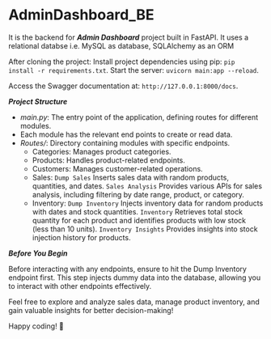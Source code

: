 # AdminDashboard_BE

It is the backend for ***Admin Dashboard*** project built in FastAPI.
It uses a relational databse i.e. MySQL as database, SQLAlchemy as an ORM

After cloning the project:
Install project dependencies using pip: `pip install -r requirements.txt`.
Start the server: `uvicorn main:app --reload`.

Access the Swagger documentation at: `http://127.0.0.1:8000/docs`.

***Project Structure***

+ *main.py*: The entry point of the application, defining routes for different modules.
+ Each module has the relevant end points to create or read data.
+ *Routes/*: Directory containing modules with specific endpoints.
  + Categories: Manages product categories.
  + Products: Handles product-related endpoints.
  + Customers: Manages customer-related operations.
  + Sales:
    `Dump Sales` Inserts sales data with random products, quantities, and dates.
    `Sales Analysis` Provides various APIs for sales analysis, including filtering by date range, product, or category.
  + Inventory:
    `Dump Inventory` Injects inventory data for random products with dates and stock quantities.
    `Inventory` Retrieves total stock quantity for each product and identifies products with low stock (less than 10 units).
    `Inventory Insights` Provides insights into stock injection history for products.

***Before You Begin***

Before interacting with any endpoints, ensure to hit the Dump Inventory endpoint first. This step injects dummy data into the database, allowing you to interact with other endpoints effectively.

Feel free to explore and analyze sales data, manage product inventory, and gain valuable insights for better decision-making!

Happy coding! 🚀





